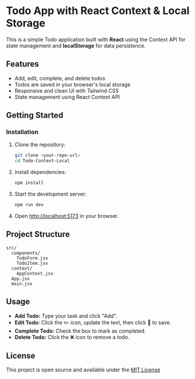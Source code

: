# Todo App with React Context & Local Storage

This is a simple Todo application built with **React** using the Context API for state management and **localStorage** for data persistence.

## Features

- Add, edit, complete, and delete todos
- Todos are saved in your browser's local storage
- Responsive and clean UI with Tailwind CSS
- State management using React Context API

## Getting Started

### Installation

1. Clone the repository:
   ```sh
   git clone <your-repo-url>
   cd Todo-Context-Local
   ```

2. Install dependencies:
   ```sh
   npm install
   ```

3. Start the development server:
   ```sh
   npm run dev
   ```

4. Open [http://localhost:5173](http://localhost:5173) in your browser.

## Project Structure

```
src/
  components/
    TodoForm.jsx
    TodoItem.jsx
  context/
    AppContext.jsx
  App.jsx
  main.jsx
```

## Usage

- **Add Todo:** Type your task and click "Add".
- **Edit Todo:** Click the ✏️ icon, update the text, then click 📁 to save.
- **Complete Todo:** Check the box to mark as completed.
- **Delete Todo:** Click the ❌ icon to remove a todo.

## License

This project is open source and available under the [MIT License](LICENSE)